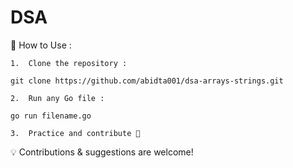 # DSA
📌 How to Use :

	1.	Clone the repository :

    git clone https://github.com/abidta001/dsa-arrays-strings.git

  	2.	Run any Go file :

    go run filename.go

    3.	Practice and contribute 🚀

    

💡 Contributions & suggestions are welcome!
